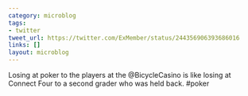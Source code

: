 ```yaml
---
category: microblog
tags:
- twitter
tweet_url: https://twitter.com/ExMember/status/244356906393686016
links: []
layout: microblog
---
```

Losing at poker to the players at the @BicycleCasino is like losing at Connect Four to a second grader who was held back. #poker
